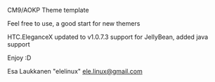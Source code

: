 CM9/AOKP Theme template

Feel free to use, a good start for new themers 

HTC.EleganceX updated to v1.0.7.3 support for JellyBean, added java support

Enjoy :D

Esa Laukkanen "elelinux" ele.linux@gmail.com
